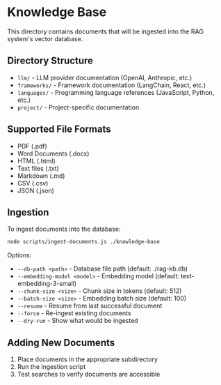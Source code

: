 # Knowledge Base

This directory contains documents that will be ingested into the RAG system's vector database.

## Directory Structure

- `llm/` - LLM provider documentation (OpenAI, Anthropic, etc.)
- `frameworks/` - Framework documentation (LangChain, React, etc.)
- `languages/` - Programming language references (JavaScript, Python, etc.)
- `project/` - Project-specific documentation

## Supported File Formats

- PDF (.pdf)
- Word Documents (.docx)
- HTML (.html)
- Text files (.txt)
- Markdown (.md)
- CSV (.csv)
- JSON (.json)

## Ingestion

To ingest documents into the database:

```bash
node scripts/ingest-documents.js ./knowledge-base
```

Options:
- `--db-path <path>` - Database file path (default: ./rag-kb.db)
- `--embedding-model <model>` - Embedding model (default: text-embedding-3-small)
- `--chunk-size <size>` - Chunk size in tokens (default: 512)
- `--batch-size <size>` - Embedding batch size (default: 100)
- `--resume` - Resume from last successful document
- `--force` - Re-ingest existing documents
- `--dry-run` - Show what would be ingested

## Adding New Documents

1. Place documents in the appropriate subdirectory
2. Run the ingestion script
3. Test searches to verify documents are accessible
